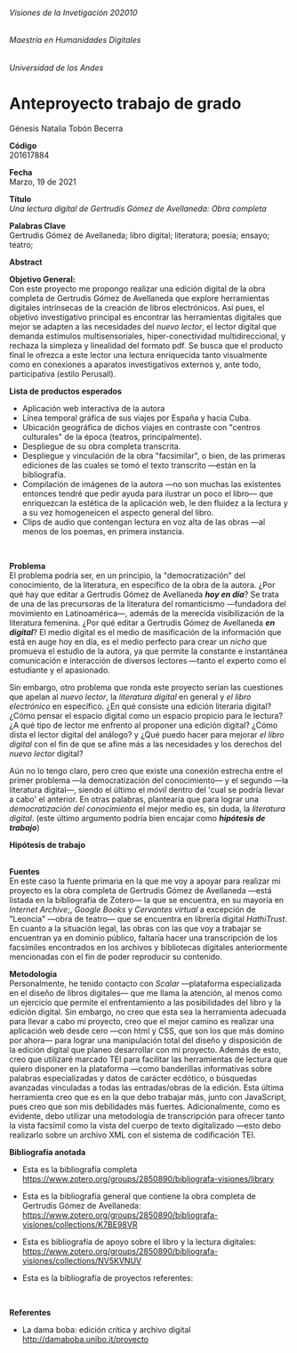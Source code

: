 ###### Visiones de la Invetigación 202010 
###### Maestría en Humanidades Digitales
###### Universidad de los Andes


# Anteproyecto trabajo de grado

Génesis Natalia Tobón Becerra 

**Código** <br /> 
201617884

**Fecha** <br />
Marzo, 19 de 2021

**Título** <br />
_Una lectura digital de Gertrudis Gómez de Avellaneda: Obra completa_


**Palabras Clave** <br />
Gertrudis Gómez de Avellaneda; libro digital; literatura; poesía; ensayo; teatro;

**Abstract**

**Objetivo General:** <br />
Con este proyecto me propongo realizar una edición digital de la obra completa de Gertrudis Gómez de Avellaneda que explore herramientas digitales intrínsecas de la creación de libros electrónicos. Así pues, el objetivo investigativo principal es encontrar las herramientas digitales que mejor se adapten a las necesidades del _nuevo lector_, el lector digital que demanda estímulos multisensoriales, hiper-conectividad multidireccional, y rechaza la simpleza y linealidad del formato pdf. Se busca que el producto final le ofrezca a este lector una lectura enriquecida tanto visualmente como en conexiones a aparatos investigativos externos y, ante todo, participativa (estilo Perusall).

**Lista de productos esperados**
* Aplicación web interactiva de la autora
* Línea temporal gráfica de sus viajes por España y hacia Cuba.
* Ubicación geográfica de dichos viajes en contraste con "centros culturales" de la época (teatros, principalmente).
* Despliegue de su obra completa transcrita.
* Despliegue y vinculación de la obra "facsimilar", o bien, de las primeras ediciones de las cuales se tomó el texto transcrito —están en la bibliografía.
* Compilación de imágenes de la autora —no son muchas las existentes entonces tendré que pedir ayuda para ilustrar un poco el libro— que enriquezcan la estética de la aplicación web, le den fluidez a la lectura y a su vez homogeneicen el aspecto general del libro.
* Clips de audio que contengan lectura en voz alta de las obras —al menos de los poemas, en primera instancia.
<br />

**Problema** <br />
El problema podría ser, en un principio, la "democratización" del conocimiento, de la literatura, en específico de la obra de la autora. ¿Por qué hay que editar a Gertrudis Gómez de Avellaneda ***hoy en día***? Se trata de una de las precursoras de la literatura del romanticismo —fundadora del movimiento en Latinoamérica—, además de la merecida visibilización de la literatura femenina. ¿Por qué editar a Gertrudis Gómez de Avellaneda ***en digital***? El medio digital es el medio de masificación de la información que está en auge hoy en día, es el medio perfecto para crear un _nicho_ que promueva el estudio de la autora, ya que permite la constante e instantánea comunicación e interacción de diversos lectores —tanto el experto como el estudiante y el apasionado.

Sin embargo, otro problema que ronda este proyecto serían las cuestiones que apelan al _nuevo lector_, la _literatura digital_ en general y _el libro electrónico_ en específico. ¿En qué consiste una edición literaria digital? ¿Cómo pensar el espacio digital como un espacio propicio para le lectura? ¿A qué tipo de lector me enfrento al proponer una edición digital? ¿Cómo dista el lector digital del análogo? y ¿Qué puedo hacer para mejorar _el libro digital_ con el fin de que se afine más a las necesidades y los derechos del _nuevo lector_ digital?

Aún no lo tengo claro, pero creo que existe una conexión estrecha entre el primer problema —la democratización del conocimiento— y el segundo —la literatura digital—, siendo el último el _móvil_ dentro del 'cual se podría llevar a cabo' el anterior. En otras palabras, plantearía que para lograr una _democratización del conocimiento_ el mejor medio es, sin duda, la _literatura digital_. (este último argumento podría bien encajar como ***hipótesis de trabajo***)

**Hipótesis de trabajo** <br /><br />

**Fuentes** <br />
En este caso la fuente primaria en la que me voy a apoyar para realizar mi proyecto es la obra completa de Gertrudis Gómez de Avellaneda &mdash;está listada en la bibliografía de Zotero&mdash; la que se encuentra, en su mayoría en _Internet Archive_;, _Google Books_ y _Cervantes virtual_ a excepción de "Leoncia" &mdash;obra de teatro&mdash; que se encuentra en librería digital _HathiTrust_. En cuanto a la situación legal, las obras con las que voy a trabajar se encuentran ya en dominio público, faltaría hacer una transcripción de los facsímiles encontrados en los archivos y bibliotecas digitales anteriormente mencionadas con el fin de poder reproducir su contenido.<br />

**Metodología** <br />
Personalmente, he tenido contacto con _Scalar_ &mdash;plataforma especializada en el diseño de libros digitales&mdash; que me llama la atención, al menos como un ejercicio que permite el enfrentamiento a las posibilidades del libro y la edición digital. Sin embargo, no creo que esta sea la herramienta adecuada para llevar a cabo mi proyecto, creo que el mejor camino es realizar una aplicación web desde cero &mdash;con html y CSS, que son los que más domino por ahora&mdash; para lograr una manipulación total del diseño y disposición de la edición digital que planeo desarrollar con mi proyecto. Además de esto, creo que utilizaré marcado TEI para facilitar las herramientas de lectura que quiero disponer en la plataforma &mdash;como banderillas informativas sobre palabras especializadas y datos de carácter ecdótico, o búsquedas avanzadas vinculadas a todas las entradas/obras de la edición. Esta última herramienta creo que es en la que debo trabajar más, junto con JavaScript, pues creo que son mis debilidades más fuertes. Adicionalmente, como es evidente, debo utilizar una metodología de transcripción para ofrecer tanto la vista facsímil como la vista del cuerpo de texto digitalizado &mdash;esto debo realizarlo  sobre un archivo XML con el sistema de codificación TEI.
 <br />

**Bibliografía anotada**
* Esta es la bibliografía completa https://www.zotero.org/groups/2850890/bibliografa-visiones/library
 
* Esta es la bibliografía general que contiene la obra completa de Gertrudis Gómez de Avellaneda: https://www.zotero.org/groups/2850890/bibliografa-visiones/collections/K7BE98VR

* Esta es bibliografía de apoyo sobre el libro y la lectura digitales: https://www.zotero.org/groups/2850890/bibliografa-visiones/collections/NV5KVNUV 

* Esta es la bibliografía de proyectos referentes: 
<br />

**Referentes**
* La dama boba: edición crítica y archivo digital http://damaboba.unibo.it/proyecto
